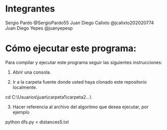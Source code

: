 # Integrantes

Sergio Pardo @SergioPardo55
Juan Diego Calixto @jcalixto202020774
Juan Diego Yepes @juanyepesp


# Cómo ejecutar este programa:

Para compilar y ejecutar este programa seguir las siguientes instrucciones:

1. Abrir una consola.

2. Ir a la carpeta fuente donde usted haya clonado este repositorio localmente.

cd C:\Usuarios\juan\carpeta1\carpeta2\...\

3. Hacer referencia al archivo del algoritmo que desea ejecutar, por ejemplo

python dfs.py < distances5.txt 
